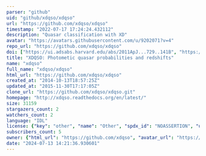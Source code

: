```yaml
---
parser: "github"
uid: "github/xdqso/xdqso"
url: "https://github.com/xdqso/xdqso"
timestamp: "2022-07-17 17:24:24.432112"
description: "Quasar classification with XD"
avatar: "https://avatars.githubusercontent.com/u/9202071?v=4"
repo_url: "https://github.com/xdqso/xdqso"
doi: ["https://ui.adsabs.harvard.edu/abs/2011ApJ...729..141B", "https://ui.adsabs.harvard.edu/abs/2013ascl.soft02016B/abstract"]
title: "XDQSO: Photometic quasar probabilities and redshifts"
name: "xdqso"
full_name: "xdqso/xdqso"
html_url: "https://github.com/xdqso/xdqso"
created_at: "2014-10-13T18:57:25Z"
updated_at: "2015-11-30T17:17:05Z"
clone_url: "https://github.com/xdqso/xdqso.git"
homepage: "http://xdqso.readthedocs.org/en/latest/"
size: 31159
stargazers_count: 2
watchers_count: 2
language: "IDL"
license: {"key": "other", "name": "Other", "spdx_id": "NOASSERTION", "url": null, "node_id": "MDc6TGljZW5zZTA="}
subscribers_count: 5
owner: {"html_url": "https://github.com/xdqso", "avatar_url": "https://avatars.githubusercontent.com/u/9202071?v=4", "login": "xdqso", "type": "Organization"}
date: "2024-07-13 14:21:36.930601"
---
```

